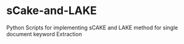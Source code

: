 # sCake-and-LAKE
Python Scripts for implementing sCAKE and LAKE method for single document keyword Extraction
